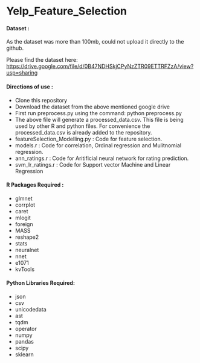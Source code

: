 # Yelp_Feature_Selection

#### Dataset :
As the dataset was more than 100mb, could not upload it directly to the github.

Please find the dataset here:
https://drive.google.com/file/d/0B47NDHSkjCPyNzZTR09ETTRFZzA/view?usp=sharing

#### Directions of use :
- Clone this repository
- Download the dataset from the above mentioned google drive
- First run preprocess.py using the command: python preprocess.py
- The above file will generate a processed_data.csv. This file is being used by other R and python files. For convenience the processed_data.csv is already added to the repository.
- featureSelection_Modelling.py : Code for feature selection.
- models.r : Code for correlation, Ordinal regression and Mulitnomial regression.
- ann_ratings.r : Code for Aritificial neural network for rating prediction. 
- svm_lr_ratings.r : Code for Support vector Machine and Linear Regression


#### R Packages Required : 
- glmnet
- corrplot
- caret
- mlogit
- foreign
- MASS
- reshape2
- stats
- neuralnet
- nnet
- e1071
- kvTools

#### Python Libraries Required:
- json
- csv
- unicodedata
- ast
- tqdm
- operator
- numpy
- pandas
- scipy
- sklearn

